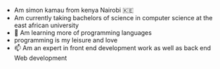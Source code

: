 - Am simon kamau from kenya Nairobi 🇰🇪
- Am currently taking  bachelors of science in computer science at the east african university 
- 🌱 Am learning more of programming languages 
- programming is my leisure and love 
- 📫 Am an expert in front end development work as well as back end Web development 


<!---
simokamaa/simokamaa is a ✨ special ✨ repository because its `README.md` (this file) appears on your GitHub profile.
You can click the Preview link to take a look at your changes.
--->
